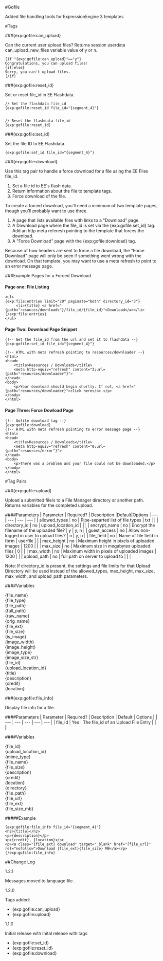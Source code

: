 #Gofile

Added file handling tools for ExpressionEngine 3 templates 


#Tags


###{exp:gofile:can_upload}

Can the current user upload files? 
Returns session userdata can_upload_new_files variable value of y or n.

```
{if "{exp:gofile:can_upload}"=="y"} 
Congratulations, you can upload files!
{if:else}
Sorry, you can't upload files.
{/if}
```

###{exp:gofile:reset_id}

Set or reset file_id in EE Flashdata.

```
// Set the flashdata file_id
{exp:gofile:reset_id file_id="{segment_4}"}


// Reset the flashdata file_id
{exp:gofile:reset_id}

```

###{exp:gofile:set_id}

Set the file ID to EE Flashdata.

```
{exp:gofile:set_id file_id="{segment_4}"}

```


###{exp:gofile:download}


Use this tag pair to handle a force download for a file using the EE Files file_id.

1. Set a file id to EE's flash data.
2. Return information about the file to template tags.
3. Force download of the file.

To create a forced download, you'll need a minimum of two template pages, though you'll probably want to use three. 
	
1. A page that lists available files with links to a "Download" page.
2. A Download page where the file_id is set via the {exp:gofile:set_id} tag. Add an http meta referesh pointing to the template that forces the download.
3. A "Force Download" page with the {exp:gofile:download} tag.

Because of how headers are sent to force a file download, the "Force Download" page will only be seen if something went wrong with the download. On that template, you may want to use a meta refresh to point to an error message page. 

###Example Pages for a Forced Download

#### Page one: File Listing

```
<ul>
{exp:file:entries limit="20" paginate="both" directory_id="3"}
	 <li>{title} <a href="{path="resouces/downloads"}/file_id/{file_id}">Download</a></li>
{/exp:file:entries}
</ul>
```

#### Page Two: Download Page Snippet

```
{!-- Get the file_id from the url and set it to flashdata --}
{exp:gofile:set_id file_id="{segment_4}"}

{!-- HTML with meta refresh pointing to resources/downloader --}
<html>
<head>
	<title>Resources / Downloads</title>
	<meta http-equiv="refresh" content="2;url={path="resources/downloader"}">
</head>
<body>
	<p>Your download should begin shortly. If not, <a href="{path="resources/downloader}">click here</a>.</p>
</body>
</html>

```

#### Page Three: Force Dowload Page

```
{!-- Gofile download tag --}
{exp:gofile:download}
{!-- HTML with meta refresh pointing to error message page --}
<html>
<head>
	<title>Resources / Downloads</title>
	<meta http-equiv="refresh" content="0;url={path="resources/error"}">
</head>
<body>
	<p>There was a problem and your file could not be downloaded.</p>
</body>
</html>

```

#Tag Pairs

###{exp:gofile:upload} 

Upload a submitted file/s to a File Manager directory or another path. Returns variables for the completed upload.

####Parameters
| Parameter | Required? | Description |Default|Options
| --- | --- | --- | --- |
| allowed_types | no | Pipe-separted list of file types | txt | |
| directory_id | no | upload_location_id | |	|
| encrypt_name | no | Encrypt the filename of the uploaded file? | y | y, n |
| guest_access | no | Allow non-logged in user to upload files? | n | y, n |
| file_field	| no | Name of file field in form | userfile | |
| max_height	| no | Maximum height in pixels of uploaded images | 1200 | |
| max_size	| no | Maximum size in megabytes uploaded files | 0 | |
| max_width	| no | Maximum width in pixels of uploaded images | 1200 | |
| upload_path	| no | full path on server to upload to |  | |

Note: If directory_id is present, the settings and file limits for that Upload Directory will be used instead of the allowed_types, max_height, max_size, max_width, and upload_path parameters.

####Variables

{file_name}<br>
{file_type}<br>
{file_path}<br>
{full_path}<br>
{raw_name}<br>
{orig_name}<br>
{file_ext}<br>
{file_size}<br>
{is_image}<br>
{image_width}<br>
{image_height}<br>
{image_type}<br>
{image_size_str}<br>
{file_id}<br>
{upload_location_id}<br>
{title}<br>
{description}<br>
{credit}<br>
{location}<br>

###{exp:gofile:file_info} 

Display file info for a file.

####Parameters
| Parameter | Required? | Description | Default | Options |
| --- | --- | --- | --- | --- |
| file_id | Yes |	The file_id of an Upload File Entry |  |  |


####Variables

{file_id}<br>
{upload_location_id}<br>
{mime_type}<br>
{file_name}<br>
{file_size}<br>
{description}<br>
{credit}<br>
{location}<br>
{directory}<br>
{file_path}<br>
{file_url}<br>
{file_ext}<br>
{file_size_mb}<br>

#####Example

```
{exp:gofile:file_info file_id="{segment_4}"}
<h2>{title}</h2>
<p>{description}</p>
<p>{credit}, {location}</p>
<p><a class="{file_ext} download" target="_blank" href="{file_url}" rel="nofollow">Download {file_ext}{file_size} MB</a></p>
{/exp:gofile:file_info}
```



##Change Log

1.2.1 

Messages moved to language file.


1.2.0 

Tags added:

* {exp:gofile:can_upload}
* {exp:gofile:upload}
	
1.1.0 

Initial release with Inital release with tags:
    
* {exp:gofile:set_id}
* {exp:gofile:reset_id}
* {exp:gofile:download}
	
	



	



